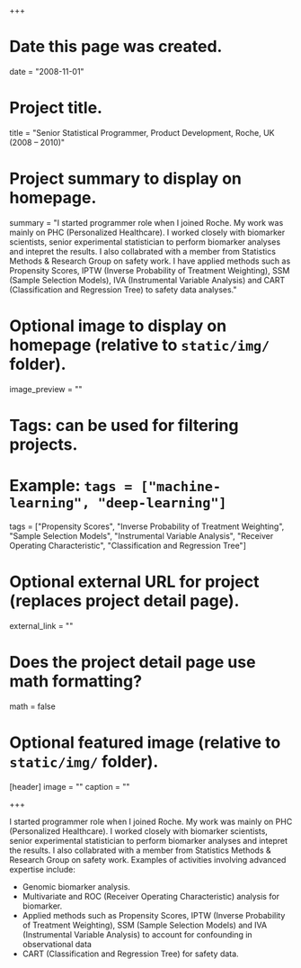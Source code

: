 +++
# Date this page was created.
date = "2008-11-01"

# Project title.
title = "Senior Statistical Programmer, Product Development, Roche, UK (2008 – 2010)"

# Project summary to display on homepage.
summary = "I started programmer role when I joined Roche. My work was mainly on PHC (Personalized Healthcare). I worked closely with biomarker scientists, senior experimental statistician to perform biomarker analyses and intepret the results. I also collabrated with a member from Statistics Methods & Research Group on safety work. I have applied methods such as Propensity Scores, IPTW (Inverse Probability of Treatment Weighting), SSM (Sample Selection Models), IVA (Instrumental Variable Analysis) and CART (Classification and Regression Tree) to safety data analyses."

# Optional image to display on homepage (relative to `static/img/` folder).
image_preview = ""

# Tags: can be used for filtering projects.
# Example: `tags = ["machine-learning", "deep-learning"]`
tags = ["Propensity Scores", "Inverse Probability of Treatment Weighting", "Sample Selection Models", "Instrumental Variable Analysis", "Receiver Operating Characteristic", "Classification and Regression Tree"]

# Optional external URL for project (replaces project detail page).
external_link = ""

# Does the project detail page use math formatting?
math = false

# Optional featured image (relative to `static/img/` folder).
[header]
image = ""
caption = ""

+++

I started programmer role when I joined Roche. My work was mainly on PHC (Personalized Healthcare). I worked closely with biomarker scientists, senior experimental statistician to perform biomarker analyses and intepret the results. I also collabrated with a member from Statistics Methods & Research Group on safety work. Examples of activities involving advanced expertise include:

* Genomic biomarker analysis.
* Multivariate and ROC (Receiver Operating Characteristic) analysis for biomarker. 
* Applied methods such as Propensity Scores, IPTW (Inverse Probability of Treatment Weighting), SSM (Sample Selection Models) and IVA (Instrumental Variable Analysis) to account for confounding in observational data
* CART (Classification and Regression Tree) for safety data.